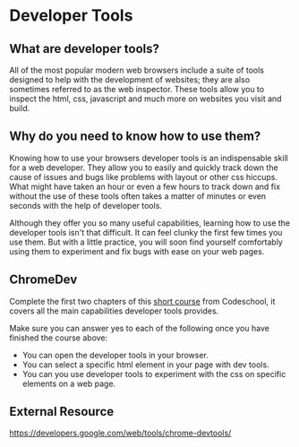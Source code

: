 Developer Tools
===

## What are developer tools? 
All of the most popular modern web browsers include a suite of tools designed to help with the development of websites; they are also sometimes referred to as the web inspector. These tools allow you to inspect the html, css, javascript and much more on websites you visit and build.

## Why do you need to know how to use them? 
Knowing how to use your browsers developer tools is an indispensable skill for a web developer. They allow you to easily and quickly track down the cause of issues and bugs like problems with layout or other css hiccups. What might have taken an hour or even a few hours to track down and fix without the use of these tools often takes a matter of minutes or even seconds with the help of developer tools.

Although they offer you so many useful capabilities, learning how to use the developer tools isn't that difficult. It can feel clunky the first few times you use them. But with a little practice, you will soon find yourself comfortably using them to experiment and fix bugs with ease on your web pages.

ChromeDev
---

Complete the first two chapters of this [short course](http://discover-devtools.codeschool.com/) from Codeschool, it covers all the main capabilities developer tools provides.

Make sure you can answer yes to each of the following once you have finished the course above:

* You can open the developer tools in your browser.
* You can select a specific html element in your page with dev tools.
* You can you use developer tools to experiment with the css on specific elements on a web page.

External Resource
---
https://developers.google.com/web/tools/chrome-devtools/